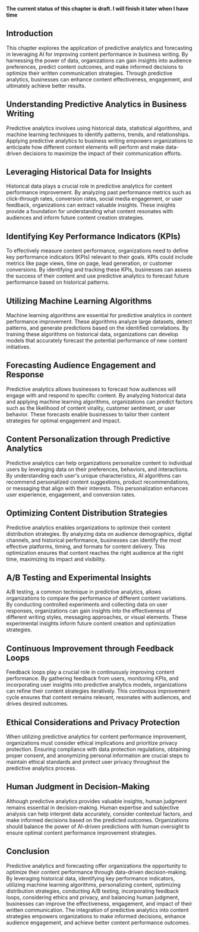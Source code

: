 **The current status of this chapter is draft. I will finish it later when I have time**

Introduction
------------

This chapter explores the application of predictive analytics and forecasting in leveraging AI for improving content performance in business writing. By harnessing the power of data, organizations can gain insights into audience preferences, predict content outcomes, and make informed decisions to optimize their written communication strategies. Through predictive analytics, businesses can enhance content effectiveness, engagement, and ultimately achieve better results.

Understanding Predictive Analytics in Business Writing
------------------------------------------------------

Predictive analytics involves using historical data, statistical algorithms, and machine learning techniques to identify patterns, trends, and relationships. Applying predictive analytics to business writing empowers organizations to anticipate how different content elements will perform and make data-driven decisions to maximize the impact of their communication efforts.

Leveraging Historical Data for Insights
---------------------------------------

Historical data plays a crucial role in predictive analytics for content performance improvement. By analyzing past performance metrics such as click-through rates, conversion rates, social media engagement, or user feedback, organizations can extract valuable insights. These insights provide a foundation for understanding what content resonates with audiences and inform future content creation strategies.

Identifying Key Performance Indicators (KPIs)
---------------------------------------------

To effectively measure content performance, organizations need to define key performance indicators (KPIs) relevant to their goals. KPIs could include metrics like page views, time on page, lead generation, or customer conversions. By identifying and tracking these KPIs, businesses can assess the success of their content and use predictive analytics to forecast future performance based on historical patterns.

Utilizing Machine Learning Algorithms
-------------------------------------

Machine learning algorithms are essential for predictive analytics in content performance improvement. These algorithms analyze large datasets, detect patterns, and generate predictions based on the identified correlations. By training these algorithms on historical data, organizations can develop models that accurately forecast the potential performance of new content initiatives.

Forecasting Audience Engagement and Response
--------------------------------------------

Predictive analytics allows businesses to forecast how audiences will engage with and respond to specific content. By analyzing historical data and applying machine learning algorithms, organizations can predict factors such as the likelihood of content virality, customer sentiment, or user behavior. These forecasts enable businesses to tailor their content strategies for optimal engagement and impact.

Content Personalization through Predictive Analytics
----------------------------------------------------

Predictive analytics can help organizations personalize content to individual users by leveraging data on their preferences, behaviors, and interactions. By understanding each user's unique characteristics, AI algorithms can recommend personalized content suggestions, product recommendations, or messaging that align with their interests. This personalization enhances user experience, engagement, and conversion rates.

Optimizing Content Distribution Strategies
------------------------------------------

Predictive analytics enables organizations to optimize their content distribution strategies. By analyzing data on audience demographics, digital channels, and historical performance, businesses can identify the most effective platforms, timing, and formats for content delivery. This optimization ensures that content reaches the right audience at the right time, maximizing its impact and visibility.

A/B Testing and Experimental Insights
-------------------------------------

A/B testing, a common technique in predictive analytics, allows organizations to compare the performance of different content variations. By conducting controlled experiments and collecting data on user responses, organizations can gain insights into the effectiveness of different writing styles, messaging approaches, or visual elements. These experimental insights inform future content creation and optimization strategies.

Continuous Improvement through Feedback Loops
---------------------------------------------

Feedback loops play a crucial role in continuously improving content performance. By gathering feedback from users, monitoring KPIs, and incorporating user insights into predictive analytics models, organizations can refine their content strategies iteratively. This continuous improvement cycle ensures that content remains relevant, resonates with audiences, and drives desired outcomes.

Ethical Considerations and Privacy Protection
---------------------------------------------

When utilizing predictive analytics for content performance improvement, organizations must consider ethical implications and prioritize privacy protection. Ensuring compliance with data protection regulations, obtaining proper consent, and anonymizing personal information are crucial steps to maintain ethical standards and protect user privacy throughout the predictive analytics process.

Human Judgment in Decision-Making
---------------------------------

Although predictive analytics provides valuable insights, human judgment remains essential in decision-making. Human expertise and subjective analysis can help interpret data accurately, consider contextual factors, and make informed decisions based on the predicted outcomes. Organizations should balance the power of AI-driven predictions with human oversight to ensure optimal content performance improvement strategies.

Conclusion
----------

Predictive analytics and forecasting offer organizations the opportunity to optimize their content performance through data-driven decision-making. By leveraging historical data, identifying key performance indicators, utilizing machine learning algorithms, personalizing content, optimizing distribution strategies, conducting A/B testing, incorporating feedback loops, considering ethics and privacy, and balancing human judgment, businesses can improve the effectiveness, engagement, and impact of their written communication. The integration of predictive analytics into content strategies empowers organizations to make informed decisions, enhance audience engagement, and achieve better content performance outcomes.
